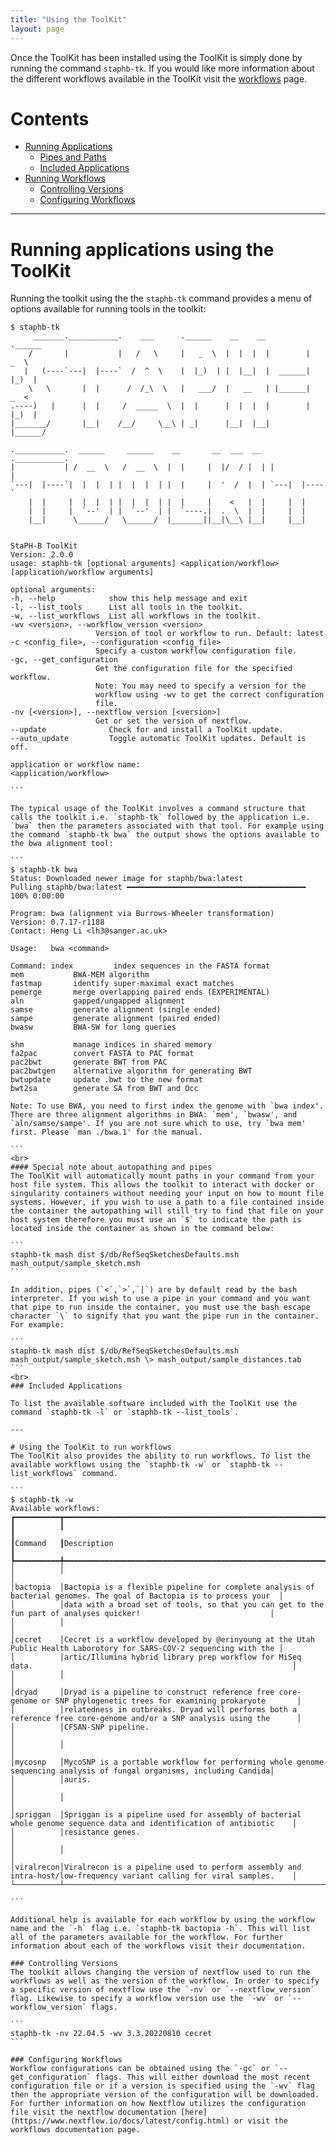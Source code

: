 ```yaml
---
title: "Using the ToolKit"
layout: page
---
```


Once the ToolKit has been installed using the ToolKit is simply done by running the command `staphb-tk`. If you would like more information about the different workflows available in the ToolKit visit the [workflows](/staphb_toolkit/workflows) page.

# Contents
  * [Running Applications](#running-applications-using-the-toolkit)
    - [Pipes and Paths](#special-note-about-autopathing-and-pipes)
    - [Included Applications](#included-applications)
  * [Running Workflows](#using-the-toolkit-to-run-workflows)
    - [Controlling Versions](#controlling-versions)
    - [Configuring Workflows](#configuring-workflows)

---

# Running applications using the ToolKit
Running the toolkit using the the `staphb-tk` command provides a menu of options available for running tools in the toolkit:
````
$ staphb-tk
     _______.___________.    ___      .______    __    __         .______   
    /       |           |   /   \     |   _  \  |  |  |  |        |   _  \  
   |   (----`---|  |----`  /  ^  \    |  |_)  | |  |__|  |  ______|  |_)  |
    \   \       |  |      /  /_\  \   |   ___/  |   __   | |______|   _  <  
.----)   |      |  |     /  _____  \  |  |      |  |  |  |        |  |_)  |
|_______/       |__|    /__/     \__\ | _|      |__|  |__|        |______/  

.___________.  ______     ______    __       __  ___  __  .___________.
|           | /  __  \   /  __  \  |  |     |  |/  / |  | |           |
`---|  |----`|  |  |  | |  |  |  | |  |     |  '  /  |  | `---|  |----`
    |  |     |  |  |  | |  |  |  | |  |     |    <   |  |     |  |     
    |  |     |  `--'  | |  `--'  | |  `----.|  .  \  |  |     |  |     
    |__|      \______/   \______/  |_______||__|\__\ |__|     |__|     


StaPH-B ToolKit
Version: 2.0.0
usage: staphb-tk [optional arguments] <application/workflow> [application/workflow arguments]

optional arguments:
-h, --help            show this help message and exit
-l, --list_tools      List all tools in the toolkit.
-w, --list_workflows  List all workflows in the toolkit.
-wv <version>, --workflow_version <version>
                   Version of tool or workflow to run. Default: latest
-c <config_file>, --configuration <config_file>
                   Specify a custom workflow configuration file.
-gc, --get_configuration
                   Get the configuration file for the specified workflow.
                   Note: You may need to specify a version for the
                   workflow using -wv to get the correct configuration
                   file.
-nv [<version>], --nextflow_version [<version>]
                   Get or set the version of nextflow.
--update              Check for and install a ToolKit update.
--auto_update         Toggle automatic ToolKit updates. Default is off.

application or workflow name:
<application/workflow>

```

The typical usage of the ToolKit involves a command structure that calls the toolkit i.e. `staphb-tk` followed by the application i.e. `bwa` then the parameters associated with that tool. For example using the command `staphb-tk bwa` the output shows the options available to the bwa alignment tool:

```
$ staphb-tk bwa   
Status: Downloaded newer image for staphb/bwa:latest
Pulling staphb/bwa:latest ━━━━━━━━━━━━━━━━━━━━━━━━━━━━━━━━━━━━━━━━ 100% 0:00:00

Program: bwa (alignment via Burrows-Wheeler transformation)
Version: 0.7.17-r1188
Contact: Heng Li <lh3@sanger.ac.uk>

Usage:   bwa <command> 

Command: index         index sequences in the FASTA format
mem           BWA-MEM algorithm
fastmap       identify super-maximal exact matches
pemerge       merge overlapping paired ends (EXPERIMENTAL)
aln           gapped/ungapped alignment
samse         generate alignment (single ended)
sampe         generate alignment (paired ended)
bwasw         BWA-SW for long queries

shm           manage indices in shared memory
fa2pac        convert FASTA to PAC format
pac2bwt       generate BWT from PAC
pac2bwtgen    alternative algorithm for generating BWT
bwtupdate     update .bwt to the new format
bwt2sa        generate SA from BWT and Occ

Note: To use BWA, you need to first index the genome with `bwa index'.
There are three alignment algorithms in BWA: `mem', `bwasw', and
`aln/samse/sampe'. If you are not sure which to use, try `bwa mem'
first. Please `man ./bwa.1' for the manual.

```
<br>
#### Special note about autopathing and pipes
The ToolKit will automatically mount paths in your command from your host file system. This allows the toolkit to interact with docker or singularity containers without needing your input on how to mount file systems. However, if you wish to use a path to a file contained inside the container the autopathing will still try to find that file on your host system therefore you must use an `$` to indicate the path is located inside the container as shown in the command below:

```
staphb-tk mash dist $/db/RefSeqSketchesDefaults.msh mash_output/sample_sketch.msh
```

In addition, pipes (`<`,`>`,`|`) are by default read by the bash interpreter. If you wish to use a pipe in your command and you want that pipe to run inside the container, you must use the bash escape character `\` to signify that you want the pipe run in the container. For example:

```
staphb-tk mash dist $/db/RefSeqSketchesDefaults.msh mash_output/sample_sketch.msh \> mash_output/sample_distances.tab
```
<br>
### Included Applications

To list the available software included with the ToolKit use the command `staphb-tk -l` or `staphb-tk --list_tools`.

---

# Using the ToolKit to run workflows
The ToolKit also provides the ability to run workflows. To list the available workflows using the `staphb-tk -w` or `staphb-tk --list_workflows` command.

```
$ staphb-tk -w
Available workflows:                                                                                                              
┏━━━━━━━━━━┳━━━━━━━━━━━━━━━━━━━━━━━━━━━━━━━━━━━━━━━━━━━━━━━━━━━━━━━━━━━━━━━━━━━━━━━━━━━━━━━━━━━━━━━━━━━━━━━━━━━━━━━━━━━━━━━━━━━━━┓
┃          ┃                                                                                                                     ┃
┃Command   ┃Description                                                                                                          ┃
┡━━━━━━━━━━╇━━━━━━━━━━━━━━━━━━━━━━━━━━━━━━━━━━━━━━━━━━━━━━━━━━━━━━━━━━━━━━━━━━━━━━━━━━━━━━━━━━━━━━━━━━━━━━━━━━━━━━━━━━━━━━━━━━━━━┩
│          │                                                                                                                     │
│bactopia  │Bactopia is a flexible pipeline for complete analysis of bacterial genomes. The goal of Bactopia is to process your  │
│          │data with a broad set of tools, so that you can get to the fun part of analyses quicker!                             │
│          │                                                                                                                     │
│cecret    │Cecret is a workflow developed by @erinyoung at the Utah Public Health Laborotory for SARS-COV-2 sequencing with the │
│          │artic/Illumina hybrid library prep workflow for MiSeq data.                                                          │
│          │                                                                                                                     │
│dryad     │Dryad is a pipeline to construct reference free core-genome or SNP phylogenetic trees for examining prokaryote       │
│          │relatedness in outbreaks. Dryad will performs both a reference free core-genome and/or a SNP analysis using the      │
│          │CFSAN-SNP pipeline.                                                                                                  │
│          │                                                                                                                     │
│mycosnp   │MycoSNP is a portable workflow for performing whole genome sequencing analysis of fungal organisms, including Candida│
│          │auris.                                                                                                               │
│          │                                                                                                                     │
│spriggan  │Spriggan is a pipeline used for assembly of bacterial whole genome sequence data and identification of antibiotic    │
│          │resistance genes.                                                                                                    │
│          │                                                                                                                     │
│viralrecon│Viralrecon is a pipeline used to perform assembly and intra-host/low-frequency variant calling for viral samples.    │
└──────────┴─────────────────────────────────────────────────────────────────────────────────────────────────────────────────────┘

```

Additional help is available for each workflow by using the workflow name and the `-h` flag i.e. `staphb-tk bactopia -h`. This will list all of the parameters available for the workflow. For further information about each of the workflows visit their documentation.

### Controlling Versions
The toolkit allows changing the version of nextflow used to run the workflows as well as the version of the workflow. In order to specify a specific version of nextflow use the `-nv` or `--nextflow_version` flag. Likewise to specify a workflow version use the `-wv` or `--workflow_version` flags.

```
staphb-tk -nv 22.04.5 -wv 3.3.20220810 cecret
```

### Configuring Workflows 
Workflow configurations can be obtained using the `-gc` or `--get_configuration` flags. This will either download the most recent configuration file or if a version is specified using the `-wv` flag then the appropriate version of the configuration will be downloaded. For further information on how Nextflow utilizes the configuration file visit the nextflow documentation [here](https://www.nextflow.io/docs/latest/config.html) or visit the workflows documentation page.